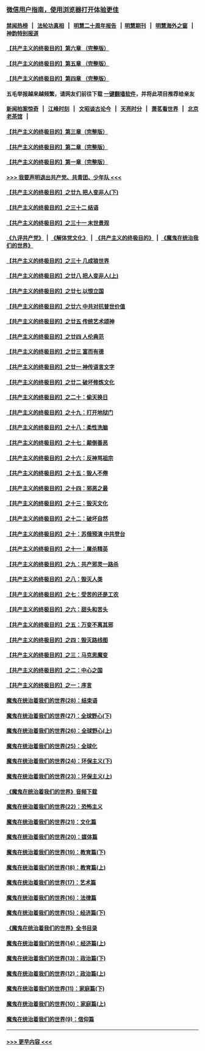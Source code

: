 ### [微信用户指南，使用浏览器打开体验更佳](https://github.com/gfw-breaker/banned-news1/blob/master/indexes/wechat-guide.md?t=0)
#### [禁闻热榜](热点新闻.md?t=0)  &nbsp;&nbsp;|&nbsp;&nbsp; [法轮功真相](https://github.com/gfw-breaker/truth/blob/master/README.md?t=0) &nbsp;&nbsp;|&nbsp;&nbsp; [明慧二十周年报告](https://github.com/gfw-breaker/mh-reports/blob/master/README.md?t=0) &nbsp;&nbsp;|&nbsp;&nbsp;[明慧期刊](https://github.com/gfw-breaker/mh-qikan) &nbsp;&nbsp;|&nbsp;&nbsp; [明慧海外之窗](https://github.com/gfw-breaker/mh-news/blob/master/README.md?t=0) &nbsp;&nbsp;|&nbsp;&nbsp; [神韵特别报道](https://github.com/gfw-breaker/mh-news/blob/master/shenyun.md?t=0)
#### [【共产主义的终极目的】第六章 （完整版）](../pages/nsc422/n11428913.md?t=02160411) 
#### [【共产主义的终极目的】第五章 （完整版）](../pages/nsc422/n11428912.md?t=02160411) 
#### [【共产主义的终极目的】第四章 （完整版）](../pages/nsc422/n11428907.md?t=02160411) 
#### 五毛举报越来越频繁，请网友们前往下载 [一键翻墙软件](https://github.com/gfw-breaker/ssr-accounts)，并将此项目推荐给亲友
#### [新闻拍案惊奇](https://github.com/gfw-breaker/banned-news1/blob/master/pages/link4.md) &nbsp;&nbsp;|&nbsp;&nbsp; [江峰时刻](https://github.com/gfw-breaker/banned-news1/blob/master/pages/link4.md) &nbsp;&nbsp;|&nbsp;&nbsp; [文昭谈古论今](https://github.com/gfw-breaker/banned-news1/blob/master/pages/link4.md) &nbsp;&nbsp;|&nbsp;&nbsp; [天亮时分](https://github.com/gfw-breaker/banned-news1/blob/master/pages/link4.md) &nbsp;&nbsp;|&nbsp;&nbsp; [萧茗看世界](https://github.com/gfw-breaker/banned-news1/blob/master/pages/link4.md) &nbsp;&nbsp;|&nbsp;&nbsp; [北京老茶馆](https://github.com/gfw-breaker/banned-news1/blob/master/pages/link4.md) &nbsp;&nbsp;|&nbsp;&nbsp; 
#### [【共产主义的终极目的】第三章（完整版）](../pages/nsc422/n11428848.md?t=02160411) 
#### [【共产主义的终极目的】第二章（完整版）](../pages/nsc422/n11428831.md?t=02160411) 
#### [【共产主义的终极目的】第一章（完整版）](../pages/nsc422/n11417651.md?t=02160411) 
#### [>>> 我要声明退出共产党、共青团、少年队 <<<](https://github.com/begood0513/goodnews/blob/master/quit/letter.md) 
#### [【共产主义的终极目的】之廿九 把人变非人(下)](../pages/nsc422/n11344140.md?t=02160411) 
#### [【共产主义的终极目的】之三十二 结语](../pages/nsc422/n11360535.md?t=02160411) 
#### [【共产主义的终极目的】之三十一 末世景观](../pages/nsc422/n11351129.md?t=02160411) 
#### [《九评共产党》](https://github.com/begood0513/9ping.md/blob/master/README.md) &nbsp;|&nbsp; [《解体党文化》](../../../../jtdwh.md/blob/master/README.md)  &nbsp;|&nbsp; [《共产主义的终极目的》](../../../../gczydzjmd.md/blob/master/README.md) &nbsp;|&nbsp; [《魔鬼在统治我们的世界》](../../../../mgztzwmdsj.md/blob/master/README.md) 
#### [【共产主义的终极目的】之三十 几成狼世界](../pages/nsc422/n11348280.md?t=02160411) 
#### [【共产主义的终极目的】之廿八 把人变非人(上)](../pages/nsc422/n11340492.md?t=02160411) 
#### [【共产主义的终极目的】之廿七 以恨立国](../pages/nsc422/n11336944.md?t=02160411) 
#### [【共产主义的终极目的】之廿六 中共对抗普世价值](../pages/nsc422/n11324785.md?t=02160411) 
#### [【共产主义的终极目的】之廿五 传统艺术颂神](../pages/nsc422/n11296396.md?t=02160411) 
#### [【共产主义的终极目的】之廿四 人伦典范](../pages/nsc422/n11296397.md?t=02160411) 
#### [【共产主义的终极目的】之廿三 富而有德](../pages/nsc422/n11283598.md?t=02160411) 
#### [【共产主义的终极目的】之廿一 神传语言文字](../pages/nsc422/n11263265.md?t=02160411) 
#### [【共产主义的终极目的】之廿二 破坏修炼文化](../pages/nsc422/n11245728.md?t=02160411) 
#### [【共产主义的终极目的】之二十：偷天换日](../pages/nsc422/n11238846.md?t=02160411) 
#### [【共产主义的终极目的】之十九：打开地狱门](../pages/nsc422/n11206376.md?t=02160411) 
#### [【共产主义的终极目的】之十八：柔性洗脑](../pages/nsc422/n11199994.md?t=02160411) 
#### [【共产主义的终极目的】之十七：颠倒善恶](../pages/nsc422/n11179782.md?t=02160411) 
#### [【共产主义的终极目的】之十六：反神骂祖宗](../pages/nsc422/n11166798.md?t=02160411) 
#### [【共产主义的终极目的】之十五：毁人不倦](../pages/nsc422/n11166792.md?t=02160411) 
#### [【共产主义的终极目的】之十四：邪恶之最](../pages/nsc422/n11150249.md?t=02160411) 
#### [【共产主义的终极目的】之十三：毁灭文化](../pages/nsc422/n11135227.md?t=02160411) 
#### [【共产主义的终极目的】之十二：破坏自然](../pages/nsc422/n11135214.md?t=02160411) 
#### [【共产主义的终极目的】之十：苏俄预演 中共登台](../pages/nsc422/n11118424.md?t=02160411) 
#### [【共产主义的终极目的】之十一：屠杀精英](../pages/nsc422/n11118442.md?t=02160411) 
#### [【共产主义的终极目的】之九：共产邪灵一路杀](../pages/nsc422/n11114139.md?t=02160411) 
#### [【共产主义的终极目的】之八：毁灭人类](../pages/nsc422/n11108503.md?t=02160411) 
#### [【共产主义的终极目的】之七：受苦的还是工农](../pages/nsc422/n11101809.md?t=02160411) 
#### [【共产主义的终极目的】之六：甜头和苦头](../pages/nsc422/n11096971.md?t=02160411) 
#### [【共产主义的终极目的】之五：万变不离其邪](../pages/nsc422/n11091285.md?t=02160411) 
#### [【共产主义的终极目的】之四：毁灭路线图](../pages/nsc422/n11086284.md?t=02160411) 
#### [【共产主义的终极目的】之三：马克思魔变](../pages/nsc422/n11061941.md?t=02160411) 
#### [【共产主义的终极目的】之二：中心之国](../pages/nsc422/n11047728.md?t=02160411) 
#### [【共产主义的终极目的】之一：序言](../pages/nsc422/n11086077.md?t=02160411) 
#### [魔鬼在统治着我们的世界(28)：结束语](../pages/nsc422/n10936246.md?t=02160411) 
#### [魔鬼在统治着我们的世界(27)：全球野心(下)](../pages/nsc422/n10928319.md?t=02160411) 
#### [魔鬼在统治着我们的世界(26)：全球野心(上)](../pages/nsc422/n10900318.md?t=02160411) 
#### [魔鬼在统治着我们的世界(25)：全球化](../pages/nsc422/n10788205.md?t=02160411) 
#### [魔鬼在统治着我们的世界(24)：环保主义(下)](../pages/nsc422/n10695307.md?t=02160411) 
#### [魔鬼在统治着我们的世界(23)：环保主义(上)](../pages/nsc422/n10688613.md?t=02160411) 
#### [《魔鬼在统治着我们的世界》音频下载](../pages/nsc422/n10635553.md?t=02160411) 
#### [魔鬼在统治着我们的世界(22)：恐怖主义](../pages/nsc422/n10614727.md?t=02160411) 
#### [魔鬼在统治着我们的世界(21)：文化篇](../pages/nsc422/n10597706.md?t=02160411) 
#### [魔鬼在统治着我们的世界(20)：媒体篇](../pages/nsc422/n10586579.md?t=02160411) 
#### [魔鬼在统治着我们的世界(19)：教育篇(下)](../pages/nsc422/n10564808.md?t=02160411) 
#### [魔鬼在统治着我们的世界(18)：教育篇(上)](../pages/nsc422/n10526970.md?t=02160411) 
#### [魔鬼在统治着我们的世界(17)：艺术篇](../pages/nsc422/n10499093.md?t=02160411) 
#### [魔鬼在统治着我们的世界(16)：法律篇](../pages/nsc422/n10485969.md?t=02160411) 
#### [魔鬼在统治着我们的世界(15)：经济篇(下)](../pages/nsc422/n10469975.md?t=02160411) 
#### [《魔鬼在统治着我们的世界》全书目录](../pages/nsc422/n10464261.md?t=02160411) 
#### [魔鬼在统治着我们的世界(14)：经济篇(上)](../pages/nsc422/n10457370.md?t=02160411) 
#### [魔鬼在统治着我们的世界(13)：政治篇(下)](../pages/nsc422/n10448270.md?t=02160411) 
#### [魔鬼在统治着我们的世界(12)：政治篇(上)](../pages/nsc422/n10444576.md?t=02160411) 
#### [魔鬼在统治着我们的世界(11)：家庭篇(下)](../pages/nsc422/n10440961.md?t=02160411) 
#### [魔鬼在统治着我们的世界(10)：家庭篇(上)](../pages/nsc422/n10435448.md?t=02160411) 
#### [魔鬼在统治着我们的世界(9)：信仰篇](../pages/nsc422/n10432159.md?t=02160411) 

----
#### [ >>> 更早内容 <<< ](../indexes/nsc422-earlier.md)

